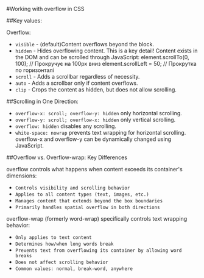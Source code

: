 #Working with overflow in CSS

##Key values:

Overflow:

- `visible` - (default)Content overflows beyond the block.
- `hidden` - Hides overflowing content. This is a key detail! Content exists in the DOM and can be scrolled through JavaScript:
  element.scrollTo(0, 100); // Прокручує на 100px вниз
  element.scrollLeft = 50; // Прокрутка по горизонталі
- `scroll` - Adds a scrollbar regardless of necessity.
- `auto` - Adds a scrollbar only if content overflows.
- `clip` - Crops the content as hidden, but does not allow scrolling.

##Scrolling in One Direction:

- `overflow-x: scroll; overflow-y: hidden` only horizontal scrolling.
- `overflow-y: scroll; overflow-x: hidden` only vertical scrolling.
- `overflow: hidden` disables any scrolling.
- `white-space: nowrap` prevents text wrapping for horizontal scrolling.
  overflow-x and overflow-y can be dynamically changed using JavaScript.

##Overflow vs. Overflow-wrap: Key Differences

overflow controls what happens when content exceeds its container's dimensions:

- `Controls visibility and scrolling behavior`
- `Applies to all content types (text, images, etc.)`
- `Manages content that extends beyond the box boundaries`
- `Primarily handles spatial overflow in both directions`

overflow-wrap (formerly word-wrap) specifically controls text wrapping behavior:

- `Only applies to text content`
- `Determines how/when long words break`
- `Prevents text from overflowing its container by allowing word breaks`
- `Does not affect scrolling behavior`
- `Common values: normal, break-word, anywhere`
